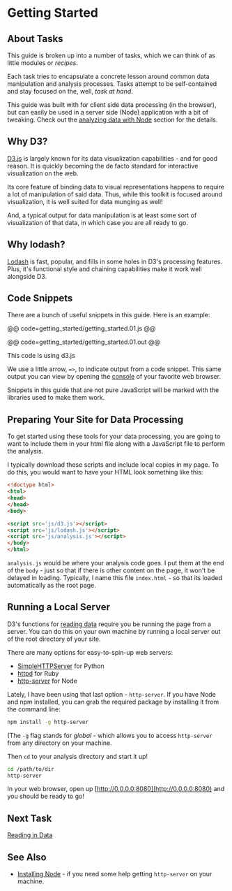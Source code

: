 # Getting Started

## About Tasks

This guide is broken up into a number of tasks, which we can think of as little modules or _recipes_.

Each task tries to encapsulate a concrete lesson around common data manipulation and analysis processes. Tasks attempt to be self-contained and stay focused on the, well, _task at hand_. 

This guide was built with for client side data processing (in the browser), but can easily be used in a server side (Node) application with a bit of tweaking. Check out the [analyzing data with Node](node.html) section for the details. 

## Why D3?

[D3.js](http://d3js.org/) is largely known for its data visualization capabilities - and for good reason. It is quickly becoming the de facto standard for interactive visualization on the web.

Its core feature of binding data to visual representations happens to require a lot of manipulation of said data. Thus, while this toolkit is focused around visualization, it is well suited for data munging as well!

And, a typical output for data manipulation is at least some sort of visualization of that data, in which case you are all ready to go.

## Why lodash?

[Lodash](https://lodash.com) is fast, popular, and fills in some holes in D3's processing features. Plus, it's functional style and chaining capabilities make it work well alongside D3.

## Code Snippets

There are a bunch of useful snippets in this guide. Here is an example:

@@ code=getting_started/getting_started.01.js @@

@@ code=getting_started/getting_started.01.out @@

<div class="aside">This code is using d3.js</div>

We use a little arrow, `=>`, to indicate output from a code snippet. This same output you can view by opening the [console](https://developer.chrome.com/devtools/docs/console) of your favorite web browser.

Snippets in this guide that are not pure JavaScript will be marked with the libraries used to make them work.

## Preparing Your Site for Data Processing

To get started using these tools for your data processing, you are going to want to include them in your html file along with a JavaScript file to perform the analysis. 

I typically download these scripts and include local copies in my page. To do this, you would want to have your HTML look something like this: 

```html
<!doctype html>
<html>
<head>
</head>
<body>

<script src='js/d3.js'></script>
<script src='js/lodash.js'></script>
<script src='js/analysis.js'></script>
</body>
</html>
```

`analysis.js` would be where your analysis code goes. I put them at the end of the `body` - just so that if there is other content on the page, it won't be delayed in loading. Typically, I name this file `index.html` - so that its loaded automatically as the root page.

## Running a Local Server

D3's functions for [reading data](read_data.html) require you be running the page from a server. You can do this on your own machine by running a local server out of the root directory of your site.

There are many options for easy-to-spin-up web servers:

- [SimpleHTTPServer](http://www.pythonforbeginners.com/modules-in-python/how-to-use-simplehttpserver/) for Python
- [httpd](http://www.benjaminoakes.com/2013/09/13/ruby-simple-http-server-minimalist-rake/) for Ruby
- [http-server](https://github.com/nodeapps/http-server) for Node

Lately, I have been using that last option - `http-server`. If you have Node and npm installed, you can grab the required package by installing it from the command line:

```bash
npm install -g http-server
```

(The `-g` flag stands for _global_ - which allows you to access `http-server` from any directory on your machine.

Then `cd` to your analysis directory and start it up!

```bash
cd /path/to/dir
http-server
```

In your web browser, open up [http://0.0.0.0:8080](http://0.0.0.0:8080) and you should be ready to go!

## Next Task

[Reading in Data](read_data.html)

## See Also

- [Installing Node](http://howtonode.org/how-to-install-nodejs) - if you need some help getting `http-server` on your machine.
